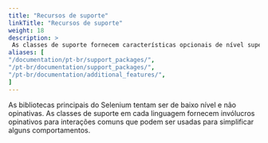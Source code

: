 ```yaml
---
title: "Recursos de suporte"
linkTitle: "Recursos de suporte"
weight: 18
description: >
 As classes de suporte fornecem características opcionais de nível superior.
aliases: [
"/documentation/pt-br/support_packages/",
"/pt-br/documentation/support_packages/",
"/pt-br/documentation/additional_features/",
]
---
```


As bibliotecas principais do Selenium tentam ser de baixo nível e não opinativas.
As classes de suporte em cada linguagem fornecem invólucros opinativos para interações comuns
que podem ser usadas para simplificar alguns comportamentos.
